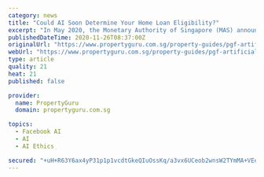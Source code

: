 ```yaml
---
category: news
title: "Could AI Soon Determine Your Home Loan Eligibility?"
excerpt: "In May 2020, the Monetary Authority of Singapore (MAS) announced the first phase of Veritas, a responsible AI adoption for financial institutions. Here’s a look at how artificial intelligence is used in home loans in Singapore."
publishedDateTime: 2020-11-26T08:37:00Z
originalUrl: "https://www.propertyguru.com.sg/property-guides/pgf-artificial-intelligence-ai-credit-scoring-singapore-37521"
webUrl: "https://www.propertyguru.com.sg/property-guides/pgf-artificial-intelligence-ai-credit-scoring-singapore-37521"
type: article
quality: 21
heat: 21
published: false

provider:
  name: PropertyGuru
  domain: propertyguru.com.sg

topics:
  - Facebook AI
  - AI
  - AI Ethics

secured: "+uH+R63Y6ax4yP31p1p1vcdtGkeQIuOssKq/a3vx6UCeob2wnsW2TYmMA+VEepumGmoyWY0ftWGm1ie2BwUhte1YEqtWEQMNuS24kaQYn7MQL7dWQ6aRdh3YTvX6sJI0f2RktXHZo4w3L0G+zL4i1/OnpQURx+y3LsbC2eE8n+1jxw8YILTtp86jhHeGd4W3ViqtCheJJBB0YL0iJyKJ6YpbOm8f/A4EMn7kloJjjrbc1OV5IrOF9HCgC15rDx9Bmg8eeJmXKvzsXMS/qHdO826lFraBVCshhwGK5C5EDawSS2gHkmxQpZ5rJEY9wUu7TV8OUXxzjGYmPz3jUR46ox5vPDxhHfrfmswvFGkl/gU=;iCDxSZyOocg9KN8dh0ewIw=="
---
```


